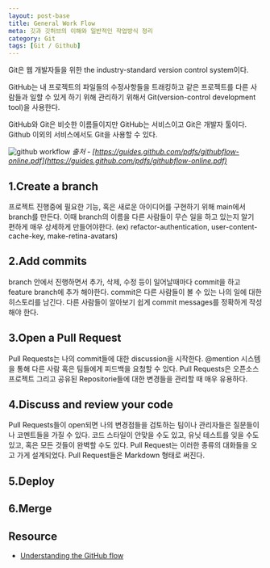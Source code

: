 ```yaml
---
layout: post-base
title: General Work Flow
meta: 깃과 깃허브의 이해와 일반적인 작업방식 정리
category: Git
tags: [Git / Github]
---
```

Git은 웹 개발자들을 위한 the industry-standard version control system이다.

GitHub는 내 프로젝트의 파일들의 수정사항들을 트래킹하고 같은 프로젝트를 다른 사람들과 일할 수 있게 하기 위해 관리하기 위해서 Git(version-control development tool)을 사용한다.

GitHub와 Git은 비슷한 이름들이지만 GitHub는 서비스이고 Git은 개발자 툴이다. Github 이외의 서비스에서도 Git을 사용할 수 있다.

![github workflow]({{site.baseurl}}/img/21-10-22-understandingWorkflow.png)
_출처 - [https://guides.github.com/pdfs/githubflow-online.pdf](https://guides.github.com/pdfs/githubflow-online.pdf)_

## 1.Create a branch

프로젝트 진행중에 필요한 기능, 혹은 새로운 아이디어를 구현하기 위해 main에서 branch를 만든다. 이때 branch의 이름을 다른 사람들이 무슨 일을 하고 있는지 알기 편하게 매우 상세하게 만들어야한다. (ex) refactor-authentication, user-content-cache-key, make-retina-avatars)

## 2.Add commits

branch 안에서 진행하면서 추가, 삭제, 수정 등이 일어날때마다 commit을 하고 feature branch에 추가 해야한다. commit은 다른 사람들이 볼 수 있는 나의 일에 대한 히스토리를 남긴다. 다른 사람들이 알아보기 쉽게 commit messages를 정확하게 작성해야 한다.

## 3.Open a Pull Request

Pull Requests는 나의 commit들에 대한 discussion을 시작한다. @mention 시스템을 통해 다른 사람 혹은 팀들에게 피드백을 요청할 수 있다. Pull Requests은 오픈소스 프로젝트 그리고 공유된 Repositorie들에 대한 변경들을 관리할 때 매우 유용하다.

## 4.Discuss and review your code

Pull Requests들이 open되면 나의 변경점들을 검토하는 팀이나 관리자들은 질문들이나 코멘트들을 가질 수 있다. 코드 스타일이 안맞을 수도 있고, 유닛 테스트를 잊을 수도 있고, 혹은 모든 것들이 완벽할 수도 있다. Pull Request는 이러한 종류의 대화들을 오고 가게 설계되었다. Pull Request들은 Markdown 형태로 써진다.

## 5.Deploy

## 6.Merge

## Resource

* [Understanding the GitHub flow](https://guides.github.com/introduction/flow/)
